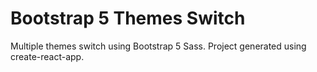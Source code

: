 # Bootstrap 5 Themes Switch

Multiple themes switch using Bootstrap 5 Sass. Project generated using create-react-app.
